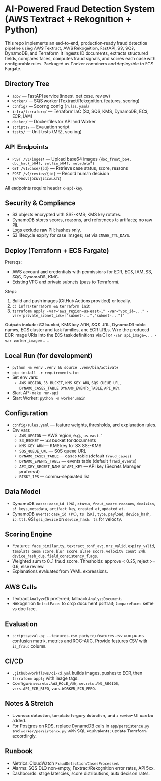 # AI-Powered Fraud Detection System (AWS Textract + Rekognition + Python)

This repo implements an end-to-end, production-ready fraud detection pipeline using AWS Textract, AWS Rekognition, FastAPI, S3, SQS, DynamoDB, and Terraform. It ingests ID documents, extracts structured fields, compares faces, computes fraud signals, and scores each case with configurable rules. Packaged as Docker containers and deployable to ECS Fargate.

## Directory Tree

- `app/` — FastAPI service (ingest, get case, review)
- `worker/` — SQS worker (Textract/Rekognition, features, scoring)
- `config/` — Scoring config (`rules.yaml`)
- `infra/terraform/` — Terraform IaC (S3, SQS, KMS, DynamoDB, ECS, ECR, IAM)
- `docker/` — Dockerfiles for API and Worker
- `scripts/` — Evaluation script
- `tests/` — Unit tests (MRZ, scoring)

## API Endpoints

- `POST /v1/ingest` — Upload base64 images `{doc_front_b64, doc_back_b64?, selfie_b64?, metadata?}`
- `GET /v1/case/{id}` — Retrieve case status, score, reasons
- `POST /v1/review/{id}` — Record human decision `{APPROVE|DENY|ESCALATE}`

All endpoints require header `x-api-key`.

## Security & Compliance

- S3 objects encrypted with SSE-KMS; KMS key rotates.
- DynamoDB stores scores, reasons, and references to artifacts; no raw PII.
- Logs exclude raw PII; hashes only.
- S3 lifecycle expiry for case images; set via `IMAGE_TTL_DAYS`.

## Deploy (Terraform + ECS Fargate)

Prereqs:
- AWS account and credentials with permissions for ECR, ECS, IAM, S3, SQS, DynamoDB, KMS.
- Existing VPC and private subnets (pass to Terraform).

Steps:
1) Build and push images (GitHub Actions provided) or locally.
2) `cd infra/terraform && terraform init`
3) `terraform apply -var="aws_region=us-east-1" -var="vpc_id=..." -var='private_subnet_ids=["subnet-...","subnet-..."]'`

Outputs include: S3 bucket, KMS key ARN, SQS URL, DynamoDB table names, ECS cluster and task families, and ECR URLs. Wire the produced ECR image URIs into the ECS task definitions via CI or `-var api_image=... -var worker_image=...`.

## Local Run (for development)

- `python -m venv .venv && source .venv/bin/activate`
- `pip install -r requirements.txt`
- Set env vars:
  - `AWS_REGION`, `S3_BUCKET`, `KMS_KEY_ARN`, `SQS_QUEUE_URL`, `DYNAMO_CASES_TABLE`, `DYNAMO_EVENTS_TABLE`, `API_KEY`.
- Start API: `make run-api`
- Start Worker: `python -m worker.main`

## Configuration

- `config/rules.yaml` — feature weights, thresholds, and explanation rules.
- Env vars:
  - `AWS_REGION` — AWS region, e.g., `us-east-1`
  - `S3_BUCKET` — S3 bucket for documents
  - `KMS_KEY_ARN` — KMS key for S3 SSE-KMS
  - `SQS_QUEUE_URL` — SQS queue URL
  - `DYNAMO_CASES_TABLE` — cases table (default `fraud_cases`)
  - `DYNAMO_EVENTS_TABLE` — events table (default `fraud_events`)
  - `API_KEY_SECRET_NAME` or `API_KEY` — API key (Secrets Manager preferred)
  - `RISKY_IPS` — comma-separated list

## Data Model

- DynamoDB `cases`: `case_id (PK)`, `status`, `fraud_score`, `reasons`, `decision`, `s3_keys`, `metadata`, `artifact_key`, `created_at`, `updated_at`.
- DynamoDB `events`: `case_id (PK)`, `ts (SK)`, `type`, `payload`, `device_hash`, `ip`, `ttl`. GSI `gsi_device` on `device_hash, ts` for velocity.

## Scoring Engine

- Features: `face_similarity`, `textract_conf_avg`, `mrz_valid`, `expiry_valid`, `template_geom_score`, `blur_score`, `glare_score`, `velocity_count_24h`, `device_hash_dup`, `field_consistency_flags`.
- Weighted sum to 0..1 fraud score. Thresholds: approve < 0.25, reject >= 0.6, else review.
- Explanations evaluated from YAML expressions.

## AWS Calls

- Textract `AnalyzeID` preferred; fallback `AnalyzeDocument`.
- Rekognition `DetectFaces` to crop document portrait; `CompareFaces` selfie vs doc face.

## Evaluation

- `scripts/eval.py --features-csv path/to/features.csv` computes confusion matrix, metrics and ROC-AUC. Provide features CSV with `is_fraud` column.

## CI/CD

- `.github/workflows/ci-cd.yml` builds images, pushes to ECR, then `terraform apply` with image tags.
- Configure `secrets.AWS_ROLE_ARN`, `secrets.AWS_REGION`, `vars.API_ECR_REPO`, `vars.WORKER_ECR_REPO`.

## Notes & Stretch

- Liveness detection, template forgery detection, and a review UI can be added.
- For Postgres on RDS, replace DynamoDB calls in `app/persistence.py` and `worker/persistence.py` with SQL equivalents; update Terraform accordingly.

## Runbook

- Metrics: CloudWatch `FraudDetection/CasesProcessed`.
- Alarms: SQS DLQ non-empty, Textract/Rekognition error rates, API 5xx.
- Dashboards: stage latencies, score distributions, auto decision rates.

